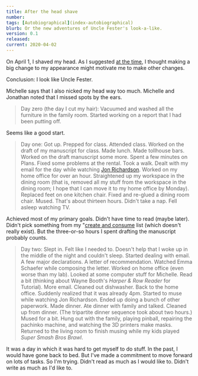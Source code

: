 ```yaml
---
title: After the head shave
number: 
tags: [Autobiographical](index-autobiographical)
blurb: Or the new adventures of Uncle Fester's look-a-like.
version: 0.1
released: 
current: 2020-04-02
---
```

On April 1, I shaved my head.  As I suggested [at the time](april-fools-2020),
I thought making a big change to my appearance might motivate me to make
other changes.

Conclusion: I look like Uncle Fester.

Michelle says that I also nicked my head way too much.  Michelle and
Jonathan noted that I missed spots by the ears.

> Day zero (the day I cut my hair): Vacuumed and washed all the
furniture in the family room.  Started working on a report that I
had been putting off.

Seems like a good start.

> Day one: Got up.  Prepped for class.  Attended class.  Worked on
the draft of my manuscript for class.  Made lunch.  Made tollhouse
bars.  Worked on the draft manuscript some more.  Spent a few minutes
on Plans.  Fixed some problems at the rental.  Took a walk.  Dealt
with my email for the day while watching [Jon
Richardson](joy-amidst-whatever-2020-03-16).  Worked on my home
office for over an hour.  Straightened up my workspace in the dining
room (that is, removed all my stuff from the workspace in the dining
room; I hope that I can move it to my home office by Monday).
Replaced feet on one kitchen chair.  Fixed and re-glued a dining
room chair.  Mused.  That's about thirteen hours.  Didn't take a
nap.  Fell asleep watching TV.

Achieved most of my primary goals.  Didn't have time to read (maybe
later).  Didn't pick something from my "[create and
consume](create-consume-2020-03-09) list (which doesn't really
exist).  But the three-or-so hours I spent drafting the manuscript
probably counts.  

> Day two: Slept in.  Felt like I needed to.  Doesn't help that I
woke up in the middle of the night and couldn't sleep.  Started
dealing with email.  A few major declarations.  A letter of
recommendation.  Watched Emma Schaefer while composing the letter.
Worked on home office (even worse than my lab).  Looked at some
computer stuff for Michelle.  Read a bit (thinking about Wayne
Booth's _Harper & Row Reader_ for Tutorial).  More email.  Cleaned
out dishwasher.  Back to the home office.  Suddenly realized that
it was already 4pm.  Started to muse while watching Jon Richardson.
Ended up doing a bunch of other paperwork.  Made dinner.  Ate dinner
with family and talked.  Cleaned up from dinner.  (The tripartite
dinner sequence took about two hours.)  Mused for a bit.  Hung out
with the family, playing pinball, repairing the pachinko machine, and
watching the 3D printers make masks.  Returned to the living room
to finish musing while my kids played <i>Super Smash Bros Brawl</i>.

It was a day in which it was hard to get myself to do stuff.  In the past,
I would have gone back to bed.  But I've made a commitment to move forward
on lots of tasks.  So I'm trying.  Didn't read as much as I would like
to.  Didn't write as much as I'd like to.
